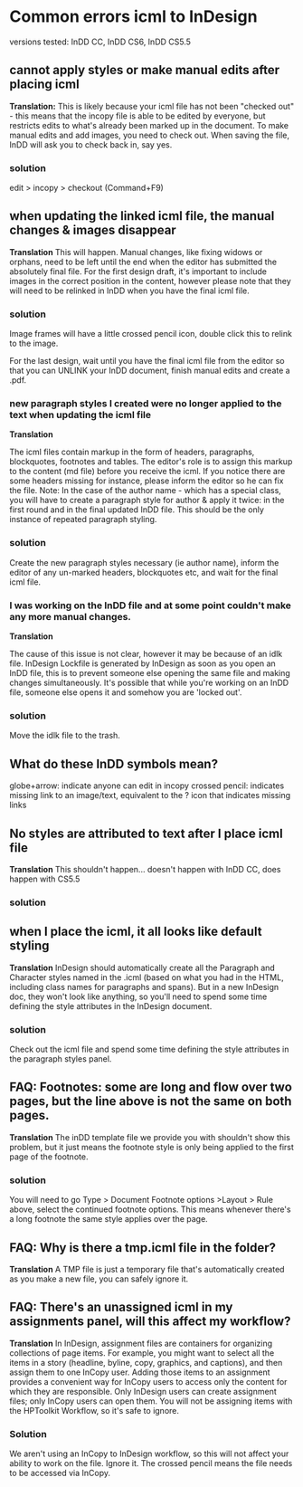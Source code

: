 # Common errors icml to InDesign

versions tested: InDD CC, InDD CS6, InDD CS5.5

## cannot apply styles or make manual edits after placing icml

**Translation:**
This is likely because your icml file has not been "checked out" - this means that the incopy file is able to be edited by everyone, but restricts edits to what's already been marked up in the document.
To make manual edits and add images, you need to check out. When saving the file, InDD will ask you to check back in, say yes.

### solution
edit > incopy > checkout (Command+F9)

## when updating the linked icml file, the manual changes & images disappear

**Translation**
This will happen. Manual changes, like fixing widows or orphans, need to be left until the end when the editor has submitted the absolutely final file. For the first design draft, it's important to include images in the correct position in the content, however please note that they will need to be relinked in InDD when you have the final icml file.

### solution
Image frames will have a little crossed pencil icon, double click this to relink to the image.

For the last design, wait until you have the final icml file from the editor so that you can UNLINK your InDD document, finish manual edits and create a .pdf.

### new paragraph styles I created were no longer applied to the text when updating the icml file

**Translation**

The icml files contain markup in the form of headers, paragraphs, blockquotes, footnotes and tables. The editor's role is to assign this markup to the content (md file) before you receive the icml. If you notice there are some headers missing for instance, please inform the editor so he can fix the file. Note: In the case of the author name - which has a special class, you will have to create a paragraph style for author & apply it twice: in the first round and in the final updated InDD file. This should be the only instance of repeated paragraph styling.

### solution
Create the new paragraph styles necessary (ie author name), inform the editor of any un-marked headers, blockquotes etc, and wait for the final icml file. 

### I was working on the InDD file and at some point couldn't make any more manual changes.

**Translation**

The cause of this issue is not clear, however it may be because of an idlk file.
InDesign Lockfile is generated by InDesign as soon as you open an InDD file, this is to prevent someone else opening the same file and making changes simultaneously. It's possible that while you're working on an InDD file, someone else opens it and somehow you are 'locked out'. 

### solution
Move the idlk file to the trash. 

## What do these InDD symbols mean?


globe+arrow: indicate anyone can edit in incopy
crossed pencil: indicates missing link to an image/text, equivalent to the ? icon that indicates missing links



## No styles are attributed to text after I place icml file

**Translation**
This shouldn't happen...
doesn't happen with InDD CC,
does happen with CS5.5

### solution

## when I place the icml, it all looks like default styling

**Translation**
InDesign should automatically create all the Paragraph and Character styles named in the .icml (based on what you had in the HTML, including class names for paragraphs and spans). But in a new InDesign doc, they won't look like anything, so you'll need to spend some time defining the style attributes in the InDesign document.

### solution

Check out the icml file and spend some time defining the style attributes in the paragraph styles panel.

## FAQ: Footnotes: some are long and flow over two pages, but the line above is not the same on both pages.

**Translation**
The inDD template file we provide you with shouldn't show this problem, but it just means the footnote style is only being applied to the first page of the footnote.

### solution
You will need to go Type > Document Footnote options >Layout > Rule above, select the continued footnote options. This means whenever there's a long footnote the same style applies over the page.

## FAQ: Why is there a tmp.icml file in the folder?
**Translation**
A TMP file is just a temporary file that's automatically created as you make a new file, you can safely ignore it.

## FAQ: There's an unassigned icml in my assignments panel, will this affect my workflow?

**Translation**
In InDesign, assignment files are containers for organizing collections of page items. For example, you might want to select all the items in a story (headline, byline, copy, graphics, and captions), and then assign them to one InCopy user. Adding those items to an assignment provides a convenient way for InCopy users to access only the content for which they are responsible. Only InDesign users can create assignment files; only InCopy users can open them.
You will not be assigning items with the HPToolkit Workflow, so it's safe to ignore.

### Solution
We aren't using an InCopy to InDesign workflow, so this will not affect your ability to work on the file. Ignore it. The crossed pencil means the file needs to be accessed via InCopy.
